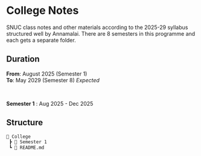 # College Notes
SNUC class notes and other materials according to the 2025-29 syllabus structured well by Annamalai. There are 8 semesters in this programme and each gets a separate folder.

## Duration
**From**: August 2025 (Semester 1) <br>
**To**: May 2029 (Semester 8) *Expected*

<br>

**Semester 1** : Aug 2025 - Dec 2025

## Structure
```bash
📂 College
 ┣ 📂 Semester 1             
 ┗ 📄 README.md              
```